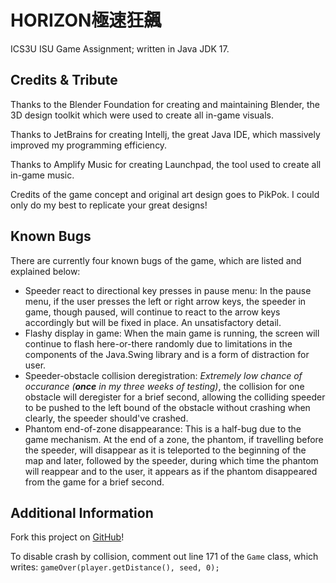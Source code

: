 # HORIZON極速狂飆
ICS3U ISU Game Assignment; written in Java JDK 17.

## Credits & Tribute

Thanks to the Blender Foundation for creating and maintaining Blender, the 3D design toolkit which were used to create all in-game visuals. 

Thanks to JetBrains for creating Intellj, the great Java IDE, which massively improved my programming efficiency. 

Thanks to Amplify Music for creating Launchpad, the tool used to create all in-game music.

Credits of the game concept and original art design goes to PikPok. I could only do my best to replicate your great designs!

## Known Bugs

There are currently four known bugs of the game, which are listed and explained below:
- Speeder react to directional key presses in pause menu: In the pause menu, if the user presses the left or right arrow keys, the speeder in game, though paused, will continue to react to the arrow keys accordingly but will be fixed in place. An unsatisfactory detail. 
- Flashy display in game: When the main game is running, the screen will continue to flash here-or-there randomly due to limitations in the components of the Java.Swing library and is a form of distraction for user. 
- Speeder-obstacle collision deregistration: *Extremely low chance of occurance (**once** in my three weeks of testing)*, the collision for one obstacle will deregister for a brief second, allowing the colliding speeder to be pushed to the left bound of the obstacle without crashing when clearly, the speeder should've crashed. 
- Phantom end-of-zone disappearance: This is a half-bug due to the game mechanism. At the end of a zone, the phantom, if travelling before the speeder, will disappear as it is teleported to the beginning of the map and later, followed by the speeder, during which time the phantom will reappear and to the user, it appears as if the phantom disappeared from the game for a brief second. 

## Additional Information

Fork this project on [GitHub](https://github.com/zerogtiger/horizon)! 

To disable crash by collision, comment out line 171 of the `Game` class, which writes: `gameOver(player.getDistance(), seed, 0);`
